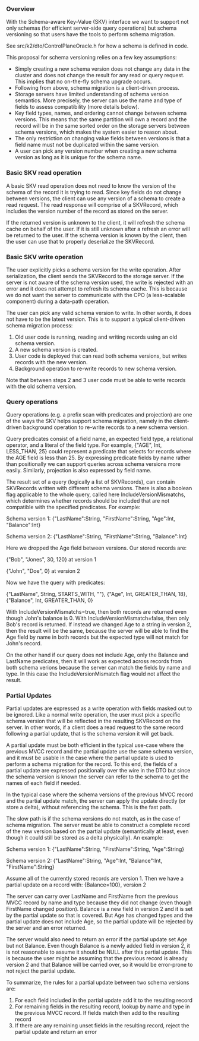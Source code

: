 ### Overview

With the Schema-aware Key-Value (SKV) interface we want to support not only schemas (for efficient 
server-side query operations) but schema versioning so that users have the tools to perform schema 
migration.


See src/k2/dto/ControlPlaneOracle.h for how a schema is defined in code.


This proposal for schema versioning relies on a few key assumptions:
* Simply creating a new schema version does not change any data in the cluster and does not change the result for any read or query request. This implies that no on-the-fly schema upgrade occurs.
* Following from above, schema migration is a client-driven process.
* Storage servers have limited understanding of schema version semantics. More precisely, the server can use the name and type of fields to assess compatibility (more details below).
* Key field types, names, and ordering cannot change between schema versions. This means that the same partition will own a record and the record will be in the same sorted order on the storage servers between schema versions, which makes the system easier to reason about.
* The only restriction on changing value fields between versions is that a field name must not be duplicated within the same version.
* A user can pick any version number when creating a new schema version as long as it is unique for the schema name.


### Basic SKV read operation

A basic SKV read operation does not need to know the version of the schema of the record it is trying 
to read. Since key fields do not change between versions, the client can use any version of a schema 
to create a read request. The read response will comprise of a SKVRecord, which includes the version 
number of the record as stored on the server.


If the returned version is unknown to the client, it will refresh the schema cache on behalf of the 
user. If it is still unknown after a refresh an error will be returned to the user. If the schema 
version is known by the client, then the user can use that to properly deserialize the SKVRecord.


### Basic SKV write operation

The user explicitly picks a schema version for the write operation. After serialization, the client 
sends the SKVRecord to the storage server. If the server is not aware of the schema version used, the 
write is rejected with an error and it does not attempt to refresh its schema cache. This is because we 
do not want the server to communicate with the CPO (a less-scalable component) during a data-path 
operation.


The user can pick any valid schema version to write. In other words, it does not have to be the latest 
version. This is to support a typical client-driven schema migration process:
1. Old user code is running, reading and writing records using an old schema version.
2. A new schema version is created.
3. User code is deployed that can read both schema versions, but writes records with the new version.
4. Background operation to re-write records to new schema version.

Note that between steps 2 and 3 user code must be able to write records with the old schema version.


### Query operations

Query operations (e.g. a prefix scan with predicates and projection) are one of the ways the SKV helps 
support schema migration, namely in the client-driven background operation to re-write records to a 
new schema version.


Query predicates consist of a field name, an expected field type, a relational operator, and a literal 
of the field type. For example, {"AGE", Int, LESS\_THAN, 25} could represent a predicate that 
selects for records where the AGE field is less than 25. By expressing predicate fields by name rather 
than positionally we can support queries across schema versions more easily. Similarly, projection is 
also expressed by field name.


The result set of a query (logically a list of SKVRecords), can contain SKVRecords written with 
different schema versions. There is also a boolean flag applicable to the whole query, called here 
IncludeVersionMismatchs, which determines whether records should be included that are not compatible 
with the specified predicates. For example:


Schema version 1: {"LastName":String, "FirstName":String, "Age":Int, "Balance":Int}

Schema version 2: {"LastName":String, "FirstName":String, "Balance":Int}


Here we dropped the Age field between versions. Our stored records are:


{"Bob", "Jones", 30, 120} at version 1

{"John", "Doe", 0} at version 2


Now we have the query with predicates:

{"LastName", String, STARTS\_WITH, ""}, {"Age", Int, GREATER\_THAN, 18}, {"Balance", Int, GREATER\_THAN, 0}


With IncludeVersionMismatchs=true, then both records are returned even though John's balance is 0. With 
IncludeVersionMismatch=false, then only Bob's record is returned. If instead we changed Age to a string 
in version 2, then the result will be the same, because the server will be able to find the Age field 
by name in both records but the expected type will not match for John's record.


On the other hand if our query does not include Age, only the Balance and LastName predicates, then it 
will work as expected across records from both schema verions because the server can match the fields 
by name and type. In this case the IncludeVersionMismatch flag would not affect the result.


### Partial Updates

Partial updates are expressed as a write operation with fields masked out to be ignored. Like a normal 
write operation, the user must pick a specific schema version that will be reflected in the resulting 
SKVRecord on the server. In other words, if a client does a read request to the same record following 
a partial update, that is the schema version it will get back.


A partial update must be both efficient in the typical use-case where the previous MVCC record and the 
partial update use the same schema version, and it must be usable in the case where the partial update 
is used to perform a schema migration for the record. To this end, the fields of a partial update are 
expressed positionally over the wire in the DTO but since the schema version is known the server can 
refer to the schema to get the names of each field if needed.


In the typical case where the schema versions of the previous MVCC record and the partial update match, 
the server can apply the update directly (or store a delta), without referencing the schema. This is the 
fast path.


The slow path is if the schema versions do not match, as in the case of schema migration. The server must 
be able to construct a complete record of the new version based on the partial update (semantically at 
least, even though it could still be stored as a delta physically). An example:


Schema version 1: {"LastName":String, "FirstName":String, "Age":String}

Schema version 2: {"LastName":String, "Age":Int, "Balance":Int, "FirstName":String}


Assume all of the currently stored records are version 1. Then we have a partial update on a record with: 
{Balance=100}, version 2


The server can carry over LastName and FirstName from the previous MVCC record by name and type because 
they did not change (even though FirstName changed position). Balance is a new field in version 2 and 
it is set by the partial update so that is covered. But Age has changed types and the partial update 
does not include Age, so the partial update will be rejected by the server and an error returned.


The server would also need to return an error if the partial update set Age but not Balance. Even though 
Balance is a newly added field in version 2, it is not reasonable to assume it should be NULL after this 
partial update. This is because the user might be assuming that the previous record is already version 2 
and that Balance will be carried over, so it would be error-prone to not reject the partial update.


To summarize, the rules for a partial update between two schema versions are: 
1. For each field included in the partial update add it to the resulting record
2. For remaining fields in the resulting record, lookup by name and type in the previous MVCC record. If fields match then add to the resulting record
3. If there are any remaining unset fields in the resulting record, reject the partial update and return an error
